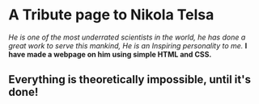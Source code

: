 
# A Tribute page to Nikola Telsa


*He is one of the most underrated scientists in the world, he has done a great work to serve this mankind, He is an Inspiring personality to me.* **I have made a webpage on him using simple HTML and CSS.**


## Everything is theoretically impossible, until it's done!
